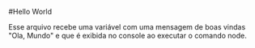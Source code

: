 #Hello World

Esse arquivo recebe uma variável com uma mensagem de boas vindas "Ola, Mundo" e que é exibida no console ao executar o comando node.
